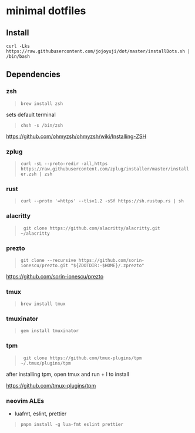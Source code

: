 # minimal dotfiles

## Install
```
curl -Lks https://raw.githubusercontent.com/jojoyuji/dot/master/installDots.sh | /bin/bash
```

## Dependencies

### zsh 

>  ```brew install zsh```

sets default terminal

> ``` chsh -s /bin/zsh ```

https://github.com/ohmyzsh/ohmyzsh/wiki/Installing-ZSH

### zplug

>  ``` curl -sL --proto-redir -all,https https://raw.githubusercontent.com/zplug/installer/master/installer.zsh | zsh ```

### rust

> ``` curl --proto '=https' --tlsv1.2 -sSf https://sh.rustup.rs | sh ```

### alacritty 

> ``` git clone https://github.com/alacritty/alacritty.git ~/alacritty```

### prezto

> ```git clone --recursive https://github.com/sorin-ionescu/prezto.git "${ZDOTDIR:-$HOME}/.zprezto"```

https://github.com/sorin-ionescu/prezto

### tmux

>  ```brew install tmux```

### tmuxinator

> ```gem install tmuxinator```

### tpm 

>  ``` git clone https://github.com/tmux-plugins/tpm ~/.tmux/plugins/tpm```

after installing tpm, open tmux and run <prefix> + I to install

https://github.com/tmux-plugins/tpm

### neovim ALEs

- luafmt, eslint, prettier

>  ``` pnpm install -g lua-fmt eslint prettier ```

